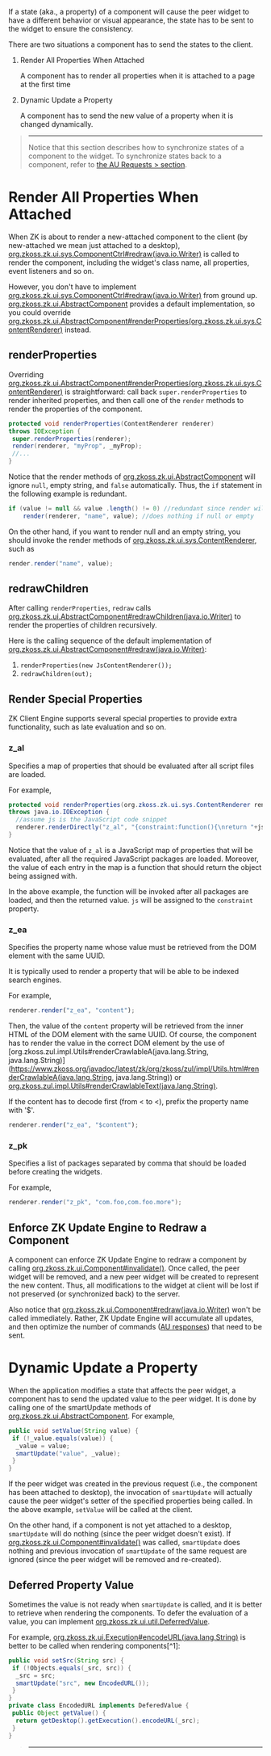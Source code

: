 

If a state (aka., a property) of a component will cause the peer widget
to have a different behavior or visual appearance, the state has to be
sent to the widget to ensure the consistency.

There are two situations a component has to send the states to the
client.

1.  Render All Properties When Attached
      
    A component has to render all properties when it is attached to a
    page at the first time
2.  Dynamic Update a Property
      
    A component has to send the new value of a property when it is
    changed dynamically.

> ------------------------------------------------------------------------
>
> Notice that this section describes how to synchronize states of a
> component to the widget. To synchronize states back to a component,
> refer to [the AU Requests > section]({{site.baseurl}}/zk_client_side_ref/client_side_firing).

# Render All Properties When Attached

When ZK is about to render a new-attached component to the client (by
new-attached we mean just attached to a desktop),
[org.zkoss.zk.ui.sys.ComponentCtrl#redraw(java.io.Writer)](https://www.zkoss.org/javadoc/latest/zk/org/zkoss/zk/ui/sys/ComponentCtrl.html#redraw(java.io.Writer))
is called to render the component, including the widget's class name,
all properties, event listeners and so on.

However, you don't have to implement
[org.zkoss.zk.ui.sys.ComponentCtrl#redraw(java.io.Writer)](https://www.zkoss.org/javadoc/latest/zk/org/zkoss/zk/ui/sys/ComponentCtrl.html#redraw(java.io.Writer))
from ground up. [org.zkoss.zk.ui.AbstractComponent](https://www.zkoss.org/javadoc/latest/zk/org/zkoss/zk/ui/AbstractComponent.html)
provides a default implementation, so you could override
[org.zkoss.zk.ui.AbstractComponent#renderProperties(org.zkoss.zk.ui.sys.ContentRenderer)](https://www.zkoss.org/javadoc/latest/zk/org/zkoss/zk/ui/AbstractComponent.html#renderProperties(org.zkoss.zk.ui.sys.ContentRenderer))
instead.

## renderProperties

Overriding
[org.zkoss.zk.ui.AbstractComponent#renderProperties(org.zkoss.zk.ui.sys.ContentRenderer)](https://www.zkoss.org/javadoc/latest/zk/org/zkoss/zk/ui/AbstractComponent.html#renderProperties(org.zkoss.zk.ui.sys.ContentRenderer))
is straightforward: call back `super.renderProperties` to render
inherited properties, and then call one of the `render` methods to
render the properties of the component.

```java
protected void renderProperties(ContentRenderer renderer)
throws IOException {
 super.renderProperties(renderer);
 render(renderer, "myProp", _myProp);
 //...
}
```

Notice that the render methods of
[org.zkoss.zk.ui.AbstractComponent](https://www.zkoss.org/javadoc/latest/zk/org/zkoss/zk/ui/AbstractComponent.html) will ignore `null`,
empty string, and `false` automatically. Thus, the `if` statement in the
following example is redundant.

```java
if (value != null && value .length() != 0) //redundant since render will check
    render(renderer, "name", value); //does nothing if null or empty
```

On the other hand, if you want to render null and an empty string, you
should invoke the render methods of
[org.zkoss.zk.ui.sys.ContentRenderer](https://www.zkoss.org/javadoc/latest/zk/org/zkoss/zk/ui/sys/ContentRenderer.html),
such as

```java
render.render("name", value);
```

## redrawChildren

After calling `renderProperties`, `redraw` calls
[org.zkoss.zk.ui.AbstractComponent#redrawChildren(java.io.Writer)](https://www.zkoss.org/javadoc/latest/zk/org/zkoss/zk/ui/AbstractComponent.html#redrawChildren(java.io.Writer))
to render the properties of children recursively.

Here is the calling sequence of the default implementation of
[org.zkoss.zk.ui.AbstractComponent#redraw(java.io.Writer)](https://www.zkoss.org/javadoc/latest/zk/org/zkoss/zk/ui/AbstractComponent.html#redraw(java.io.Writer)):

1.  `renderProperties(new JsContentRenderer());`
2.  `redrawChildren(out);`

## Render Special Properties

ZK Client Engine supports several special properties to provide extra
functionality, such as late evaluation and so on.

### z_al

Specifies a map of properties that should be evaluated after all script
files are loaded.

For example,

```java
protected void renderProperties(org.zkoss.zk.ui.sys.ContentRenderer renderer)
throws java.io.IOException {
  //assume js is the JavaScript code snippet
  renderer.renderDirectly("z_al", "{constraint:function(){\nreturn "+js+";}}");
}
```

Notice that the value of `z_al` is a JavaScript map of properties that
will be evaluated, after all the required JavaScript packages are
loaded. Moreover, the value of each entry in the map is a function that
should return the object being assigned with.

In the above example, the function will be invoked after all packages
are loaded, and then the returned value. `js` will be assigned to the
`constraint` property.

### z_ea

Specifies the property name whose value must be retrieved from the DOM
element with the same UUID.

It is typically used to render a property that will be able to be
indexed search engines.

For example,

```javascript
renderer.render("z_ea", "content");
```

Then, the value of the `content` property will be retrieved from the
inner HTML of the DOM element with the same UUID. Of course, the
component has to render the value in the correct DOM element by the use
of
[org.zkoss.zul.impl.Utils#renderCrawlableA(java.lang.String, java.lang.String)](https://www.zkoss.org/javadoc/latest/zk/org/zkoss/zul/impl/Utils.html#renderCrawlableA(java.lang.String, java.lang.String))
or
[org.zkoss.zul.impl.Utils#renderCrawlableText(java.lang.String)](https://www.zkoss.org/javadoc/latest/zk/org/zkoss/zul/impl/Utils.html#renderCrawlableText(java.lang.String)).

If the content has to decode first (from &lt; to \<), prefix the
property name with '\$'.

```javascript
renderer.render("z_ea", "$content");
```

### z_pk

Specifies a list of packages separated by comma that should be loaded
before creating the widgets.

For example,

```java
renderer.render("z_pk", "com.foo,com.foo.more");
```

## Enforce ZK Update Engine to Redraw a Component

A component can enforce ZK Update Engine to redraw a component by
calling
[org.zkoss.zk.ui.Component#invalidate()](https://www.zkoss.org/javadoc/latest/zk/org/zkoss/zk/ui/Component.html#invalidate()).
Once called, the peer widget will be removed, and a new peer widget will
be created to represent the new content. Thus, all modifications to the
widget at client will be lost if not preserved (or synchronized back) to
the server.

Also notice that
[org.zkoss.zk.ui.Component#redraw(java.io.Writer)](https://www.zkoss.org/javadoc/latest/zk/org/zkoss/zk/ui/Component.html#redraw(java.io.Writer))
won't be called immediately. Rather, ZK Update Engine will accumulate
all updates, and then optimize the number of commands ([AU responses]({{site.baseurl}}/zk_client_side_ref/au_responses))
that need to be sent.

# Dynamic Update a Property

When the application modifies a state that affects the peer widget, a
component has to send the updated value to the peer widget. It is done
by calling one of the smartUpdate methods of
[org.zkoss.zk.ui.AbstractComponent](https://www.zkoss.org/javadoc/latest/zk/org/zkoss/zk/ui/AbstractComponent.html). For example,

```java
public void setValue(String value) {
 if (!_value.equals(value)) {
  _value = value;
  smartUpdate("value", _value);
 }
}
```

If the peer widget was created in the previous request (i.e., the
component has been attached to desktop), the invocation of `smartUpdate`
will actually cause the peer widget's setter of the specified properties
being called. In the above example, `setValue` will be called at the
client.

On the other hand, if a component is not yet attached to a desktop,
`smartUpdate` will do nothing (since the peer widget doesn't exist). If
[org.zkoss.zk.ui.Component#invalidate()](https://www.zkoss.org/javadoc/latest/zk/org/zkoss/zk/ui/Component.html#invalidate())
was called, `smartUpdate` does nothing and previous invocation of
`smartUpdate` of the same request are ignored (since the peer widget
will be removed and re-created).

## Deferred Property Value

Sometimes the value is not ready when `smartUpdate` is called, and it is
better to retrieve when rendering the components. To defer the
evaluation of a value, you can implement
[org.zkoss.zk.ui.util.DeferredValue](https://www.zkoss.org/javadoc/latest/zk/org/zkoss/zk/ui/util/DeferredValue.html).

For example,
[org.zkoss.zk.ui.Execution#encodeURL(java.lang.String)](https://www.zkoss.org/javadoc/latest/zk/org/zkoss/zk/ui/Execution.html#encodeURL(java.lang.String))
is better to be called when rendering components[^1]:

```java
public void setSrc(String src) {
 if (!Objects.equals(_src, src)) {
  _src = src;
  smartUpdate("src", new EncodedURL());
 }
}
private class EncodedURL implements DeferedValue {
 public Object getValue() {
  return getDesktop().getExecution().encodeURL(_src);
 }
}
```

> ------------------------------------------------------------------------
>
> <references/>



[^1]: It is because `smartUpdate` is usually called in an event
    listener, which might run at the event thread (if it is turned on).
    Meanwhile, WebSphere 5 doesn't allow calling `encodeURL` other than
    the servlet thread.
